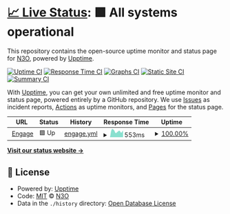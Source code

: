 # [📈 Live Status](https://status.n3o.ltd): <!--live status--> **🟩 All systems operational**

This repository contains the open-source uptime monitor and status page for [N3O](https://n3o.ltd), powered by [Upptime](https://github.com/upptime/upptime).

[![Uptime CI](https://github.com/n3oltd/status/workflows/Uptime%20CI/badge.svg)](https://github.com/n3oltd/status/actions?query=workflow%3A%22Uptime+CI%22)
[![Response Time CI](https://github.com/n3oltd/status/workflows/Response%20Time%20CI/badge.svg)](https://github.com/n3oltd/status/actions?query=workflow%3A%22Response+Time+CI%22)
[![Graphs CI](https://github.com/n3oltd/status/workflows/Graphs%20CI/badge.svg)](https://github.com/n3oltd/status/actions?query=workflow%3A%22Graphs+CI%22)
[![Static Site CI](https://github.com/n3oltd/status/workflows/Static%20Site%20CI/badge.svg)](https://github.com/n3oltd/status/actions?query=workflow%3A%22Static+Site+CI%22)
[![Summary CI](https://github.com/n3oltd/status/workflows/Summary%20CI/badge.svg)](https://github.com/n3oltd/status/actions?query=workflow%3A%22Summary+CI%22)

With [Upptime](https://upptime.js.org), you can get your own unlimited and free uptime monitor and status page, powered entirely by a GitHub repository. We use [Issues](https://github.com/n3oltd/status/issues) as incident reports, [Actions](https://github.com/n3oltd/status/actions) as uptime monitors, and [Pages](https://status.n3o.ltd) for the status page.

<!--start: status pages-->
<!-- This summary is generated by Upptime (https://github.com/upptime/upptime) -->
<!-- Do not edit this manually, your changes will be overwritten -->
<!-- prettier-ignore -->
| URL | Status | History | Response Time | Uptime |
| --- | ------ | ------- | ------------- | ------ |
| <img alt="" src="https://icons.duckduckgo.com/ip3/n3o.cloud.ico" height="13"> [Engage](https://n3o.cloud/eu1/enage) | 🟩 Up | [engage.yml](https://github.com/n3oltd/status/commits/HEAD/history/engage.yml) | <details><summary><img alt="Response time graph" src="./graphs/engage/response-time-week.png" height="20"> 553ms</summary><br><a href="https://status.n3o.ltd/history/engage"><img alt="Response time 549" src="https://img.shields.io/endpoint?url=https%3A%2F%2Fraw.githubusercontent.com%2Fn3oltd%2Fstatus%2FHEAD%2Fapi%2Fengage%2Fresponse-time.json"></a><br><a href="https://status.n3o.ltd/history/engage"><img alt="24-hour response time 610" src="https://img.shields.io/endpoint?url=https%3A%2F%2Fraw.githubusercontent.com%2Fn3oltd%2Fstatus%2FHEAD%2Fapi%2Fengage%2Fresponse-time-day.json"></a><br><a href="https://status.n3o.ltd/history/engage"><img alt="7-day response time 553" src="https://img.shields.io/endpoint?url=https%3A%2F%2Fraw.githubusercontent.com%2Fn3oltd%2Fstatus%2FHEAD%2Fapi%2Fengage%2Fresponse-time-week.json"></a><br><a href="https://status.n3o.ltd/history/engage"><img alt="30-day response time 517" src="https://img.shields.io/endpoint?url=https%3A%2F%2Fraw.githubusercontent.com%2Fn3oltd%2Fstatus%2FHEAD%2Fapi%2Fengage%2Fresponse-time-month.json"></a><br><a href="https://status.n3o.ltd/history/engage"><img alt="1-year response time 549" src="https://img.shields.io/endpoint?url=https%3A%2F%2Fraw.githubusercontent.com%2Fn3oltd%2Fstatus%2FHEAD%2Fapi%2Fengage%2Fresponse-time-year.json"></a></details> | <details><summary><a href="https://status.n3o.ltd/history/engage">100.00%</a></summary><a href="https://status.n3o.ltd/history/engage"><img alt="All-time uptime 99.62%" src="https://img.shields.io/endpoint?url=https%3A%2F%2Fraw.githubusercontent.com%2Fn3oltd%2Fstatus%2FHEAD%2Fapi%2Fengage%2Fuptime.json"></a><br><a href="https://status.n3o.ltd/history/engage"><img alt="24-hour uptime 100.00%" src="https://img.shields.io/endpoint?url=https%3A%2F%2Fraw.githubusercontent.com%2Fn3oltd%2Fstatus%2FHEAD%2Fapi%2Fengage%2Fuptime-day.json"></a><br><a href="https://status.n3o.ltd/history/engage"><img alt="7-day uptime 100.00%" src="https://img.shields.io/endpoint?url=https%3A%2F%2Fraw.githubusercontent.com%2Fn3oltd%2Fstatus%2FHEAD%2Fapi%2Fengage%2Fuptime-week.json"></a><br><a href="https://status.n3o.ltd/history/engage"><img alt="30-day uptime 100.00%" src="https://img.shields.io/endpoint?url=https%3A%2F%2Fraw.githubusercontent.com%2Fn3oltd%2Fstatus%2FHEAD%2Fapi%2Fengage%2Fuptime-month.json"></a><br><a href="https://status.n3o.ltd/history/engage"><img alt="1-year uptime 99.55%" src="https://img.shields.io/endpoint?url=https%3A%2F%2Fraw.githubusercontent.com%2Fn3oltd%2Fstatus%2FHEAD%2Fapi%2Fengage%2Fuptime-year.json"></a></details>

<!--end: status pages-->

[**Visit our status website →**](https://status.n3o.ltd)

## 📄 License

- Powered by: [Upptime](https://github.com/upptime/upptime)
- Code: [MIT](./LICENSE) © [N3O](https://n3o.ltd)
- Data in the `./history` directory: [Open Database License](https://opendatacommons.org/licenses/odbl/1-0/)
